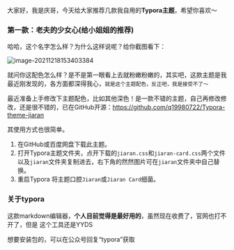 大家好，我是庆哥，今天给大家推荐几款我自用的**Typora主题**，希望你喜欢～

### 第一款：老夫的少女心(给小姐姐的推荐)



哈哈，这个名字怎么样？为什么这样说呢？给你截图看下：

![image-20211218153403384](https://luckly007.oss-cn-beijing.aliyuncs.com/images/image-20211218153403384.png)

就问你这配色怎么样？是不是第一眼看上去就粉嫩粉嫩的，其实吧，这款主题是我最近刚发现的，各方面都深得我心，`就是这个主题配色，反正吧，我是接受不了～`



最近准备上手修改下主题配色，比如其他深色！是一款不错的主题，自己再修改修改，还是很不错的，已在GitHub开源：https://github.com/q19980722/Typora-theme-jiaran

其使用方式也很简单。

1. 在GitHub或百度网盘下载此主题。
2. 打开Typora主题文件夹，点开下载的`jiaran.css`和`jiaran-card.css`两个文件以及`jiaran`文件夹复制进去，右下角的然然图片可在`jiaran`文件夹中自己替换。
3. 重启Typora 将主题口腔`Jiaran`或`Jiaran Card`细菌。

### 关于typora



这款markdown编辑器，**个人目前觉得是最好用的**，虽然现在收费了，官网也打不开了，但是 这个工具还是YYDS

想要安装包的，可以在公众号回复“typora”获取


